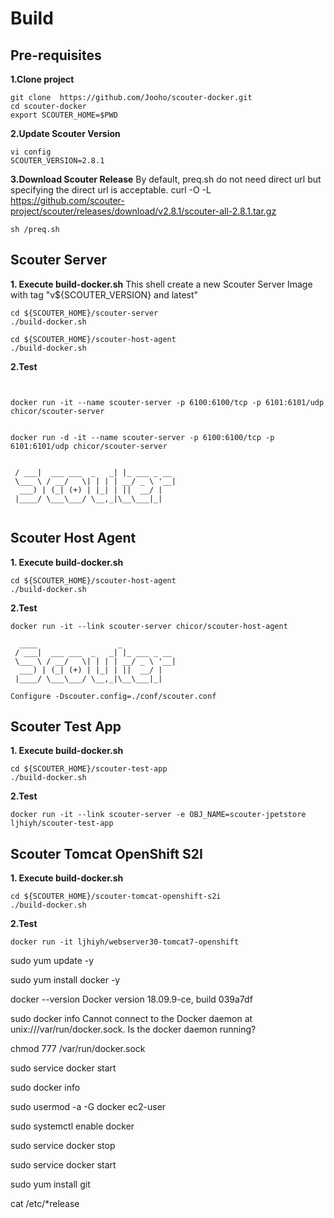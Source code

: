 # Build

Pre-requisites
--------------
**1.Clone project**
```
git clone  https://github.com/Jooho/scouter-docker.git
cd scouter-docker
export SCOUTER_HOME=$PWD
```
**2.Update Scouter Version**
```
vi config
SCOUTER_VERSION=2.8.1
```
**3.Download Scouter Release**
By default, preq.sh do not need direct url but specifying the direct url is acceptable.
curl -O -L  https://github.com/scouter-project/scouter/releases/download/v2.8.1/scouter-all-2.8.1.tar.gz
```
sh /preq.sh 
```

Scouter Server
---------------
**1. Execute build-docker.sh**
This shell create a new Scouter Server Image with tag "v${SCOUTER_VERSION} and latest"

```
cd ${SCOUTER_HOME}/scouter-server
./build-docker.sh
```

```
cd ${SCOUTER_HOME}/scouter-host-agent
./build-docker.sh
```



**2.Test**
```


docker run -it --name scouter-server -p 6100:6100/tcp -p 6101:6101/udp chicor/scouter-server 


docker run -d -it --name scouter-server -p 6100:6100/tcp -p 6101:6101/udp chicor/scouter-server 


 / ___|  ___ ___  _   _| |_ ___ _ __ 
 \___ \ / __/   \| | | | __/ _ \ '__|
  ___) | (_| (+) | |_| | ||  __/ |   
 |____/ \___\___/ \__,_|\__\___|_|                                      
 
```

Scouter Host Agent
------------------
**1. Execute build-docker.sh**
```
cd ${SCOUTER_HOME}/scouter-host-agent
./build-docker.sh
```

**2.Test**
```
docker run -it --link scouter-server chicor/scouter-host-agent

  ____                  _            
 / ___|  ___ ___  _   _| |_ ___ _ __ 
 \___ \ / __/   \| | | | __/ _ \ '__|
  ___) | (_| (+) | |_| | ||  __/ |   
 |____/ \___\___/ \__,_|\__\___|_|                                      
 
Configure -Dscouter.config=./conf/scouter.conf

```

Scouter Test App
----------------
**1. Execute build-docker.sh**
```
cd ${SCOUTER_HOME}/scouter-test-app
./build-docker.sh
```

**2.Test**
```
docker run -it --link scouter-server -e OBJ_NAME=scouter-jpetstore ljhiyh/scouter-test-app
```


Scouter Tomcat OpenShift S2I
------------------
**1. Execute build-docker.sh**
```
cd ${SCOUTER_HOME}/scouter-tomcat-openshift-s2i
./build-docker.sh
```

**2.Test**
```
docker run -it ljhiyh/webserver30-tomcat7-openshift
```

sudo yum update -y

sudo yum install docker -y

docker --version
Docker version 18.09.9-ce, build 039a7df

sudo docker info
Cannot connect to the Docker daemon at unix:///var/run/docker.sock. Is the docker daemon running?


chmod 777 /var/run/docker.sock

sudo service docker start

sudo docker info

sudo usermod -a -G docker ec2-user


sudo systemctl enable docker

sudo service docker stop

sudo service docker start

sudo yum install git


cat /etc/*release


